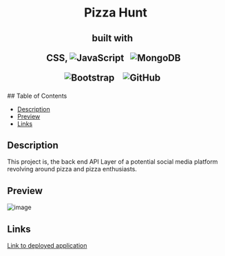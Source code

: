 <h1 align ="center"> Pizza Hunt </h1>

<h2 align="center">built with  &nbsp;&nbsp;

  
  CSS,  ![JavaScript](https://img.shields.io/badge/javascript-%23323330.svg?style=for-the-badge&logo=javascript&logoColor=%23F7DF1E) &nbsp;&nbsp;![MongoDB](https://img.shields.io/badge/MongoDB-%234ea94b.svg?style=for-the-badge&logo=mongodb&logoColor=white)&nbsp;&nbsp;
 
![Bootstrap](https://img.shields.io/badge/bootstrap-%23563D7C.svg?style=for-the-badge&logo=bootstrap&logoColor=white) &nbsp;&nbsp;
![GitHub](https://img.shields.io/badge/github-%23121011.svg?style=for-the-badge&logo=github&logoColor=white) &nbsp;&nbsp;
  
</h2>
  ## Table of Contents

  * [Description](#description)
  * [Preview](#preview)
  * [Links](#links) 

  ## Description
  
This project is, the back end API Layer of a potential social media platform revolving around pizza and pizza enthusiasts.

  ## Preview
  
 ![image](https://user-images.githubusercontent.com/86173119/146659721-58826610-c4bb-4102-8c74-e70ea434085a.png)



  ## Links
  [Link to deployed application](https://github.com/izztnkr)
